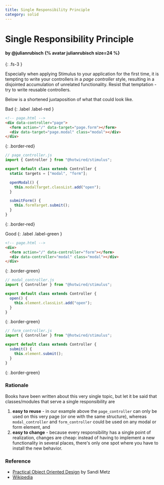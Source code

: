 ```yaml
---
title: Single Responsibility Principle
category: solid
---
```


# Single Responsibility Principle

#### by @julianrubisch {% avatar julianrubisch size=24 %}
{: .fs-3 }


Especially when applying Stimulus to your application for the first time, it is tempting to write your controllers in a _page controller_ style, resulting in a disjointed accumulation of unrelated functionality. Resist that temptation - try to write reusable controllers.

Below is a shortened juxtaposition of what that could look like.

Bad
{: .label .label-red }

```html
<!-- page.html -->
<div data-controller="page">
  <form action="/" data-target="page.form"></form>
  <div data-target="page.modal" class="modal"></div>
</div> 
```
{: .border-red}

```js
// page_controller.js
import { Controller } from "@hotwired/stimulus";

export default class extends Controller {
  static targets = ["modal", "form"];

  openModal() {
    this.modalTarget.classList.add("open");
  }

  submitForm() {
    this.formTarget.submit();
  }
}
```
{: .border-red}

Good
{: .label .label-green }

```html
<!-- page.html -->
<div>
  <form action="/" data-controller="form"></form>
  <div data-controller="modal" class="modal"></div>
</div> 
```
{: .border-green}

```js
// modal_controller.js
import { Controller } from "@hotwired/stimulus";

export default class extends Controller {
  open() {
    this.element.classList.add("open");
  }
}
```
{: .border-green}

```js
// form_controller.js
import { Controller } from "@hotwired/stimulus";

export default class extends Controller {
  submit() {
    this.element.submit();
  }
}
```
{: .border-green}

### Rationale
Books have been written about this very single topic, but let it be said that classes/modules that serve a single responsibility are

1. **easy to reuse** - in our example above the `page_controller` can only be used on this very page (or one with the same structure), whereas `modal_controller` and `form_controller` could be used on any modal or form element, and
2. **easy to change** - because every responsibility has a single point of realization, changes are cheap: instead of having to implement a new functionality in several places, there's only one spot where you have to install the new behavior.

### Reference
- [Practical Object Oriented Design](https://www.poodr.com/) by Sandi Metz
- [Wikipedia](https://en.wikipedia.org/wiki/Single_responsibility_principle)
